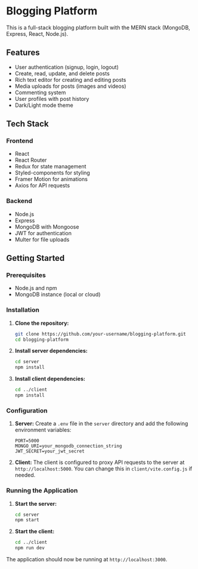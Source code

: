 # Blogging Platform

This is a full-stack blogging platform built with the MERN stack (MongoDB, Express, React, Node.js).

## Features

- User authentication (signup, login, logout)
- Create, read, update, and delete posts
- Rich text editor for creating and editing posts
- Media uploads for posts (images and videos)
- Commenting system
- User profiles with post history
- Dark/Light mode theme

## Tech Stack

### Frontend

- React
- React Router
- Redux for state management
- Styled-components for styling
- Framer Motion for animations
- Axios for API requests

### Backend

- Node.js
- Express
- MongoDB with Mongoose
- JWT for authentication
- Multer for file uploads

## Getting Started

### Prerequisites

- Node.js and npm
- MongoDB instance (local or cloud)

### Installation

1.  **Clone the repository:**
    ```sh
    git clone https://github.com/your-username/blogging-platform.git
    cd blogging-platform
    ```

2.  **Install server dependencies:**
    ```sh
    cd server
    npm install
    ```

3.  **Install client dependencies:**
    ```sh
    cd ../client
    npm install
    ```

### Configuration

1.  **Server:**
    Create a `.env` file in the `server` directory and add the following environment variables:
    ```
    PORT=5000
    MONGO_URI=your_mongodb_connection_string
    JWT_SECRET=your_jwt_secret
    ```

2.  **Client:**
    The client is configured to proxy API requests to the server at `http://localhost:5000`. You can change this in `client/vite.config.js` if needed.

### Running the Application

1.  **Start the server:**
    ```sh
    cd server
    npm start
    ```

2.  **Start the client:**
    ```sh
    cd ../client
    npm run dev
    ```

The application should now be running at `http://localhost:3000`.
